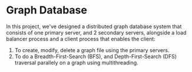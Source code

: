 # Graph Database

In this project, we've designed a distributed graph database system that consists of one primary server, and 2 secondary servers, alongside a load balancer process and a client process that enables the client:
1. To create, modify, delete a graph file using the primary servers.
2. To do a Breadth-First-Search (BFS), and Depth-First-Search (DFS) traversal parallely on a graph using multithreading.

